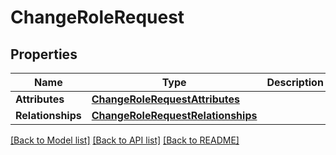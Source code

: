 # ChangeRoleRequest

## Properties
Name | Type | Description | Notes
------------ | ------------- | ------------- | -------------
**Attributes** | [**ChangeRoleRequestAttributes**](ChangeRoleRequestAttributes.md) |  | [optional] 
**Relationships** | [**ChangeRoleRequestRelationships**](ChangeRoleRequestRelationships.md) |  | [optional] 

[[Back to Model list]](../README.md#documentation-for-models) [[Back to API list]](../README.md#documentation-for-api-endpoints) [[Back to README]](../README.md)


